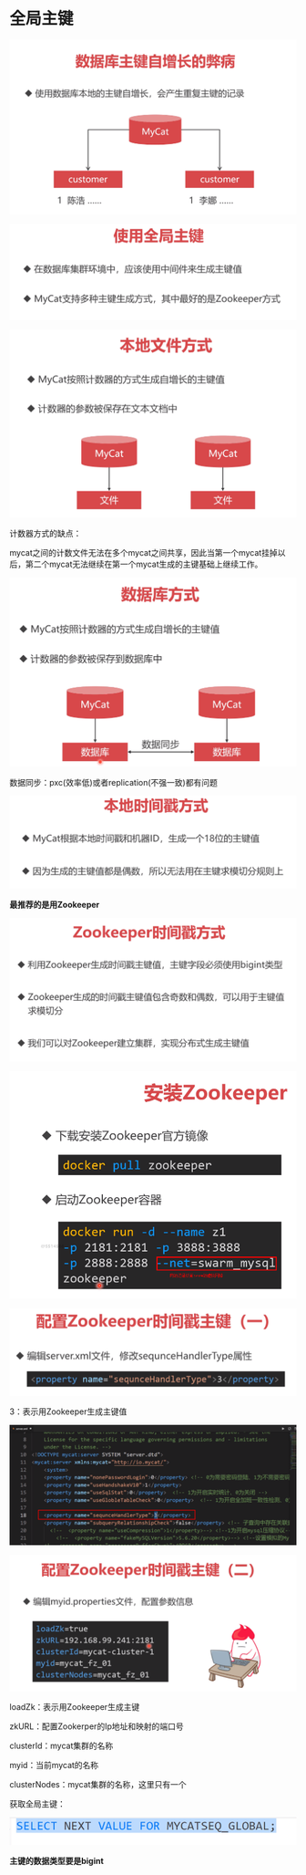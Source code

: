 # 全局主键

![1571588472883](.\全局主键.assets\1571588472883.png)

![1571588493022](.\全局主键.assets\1571588493022.png)

![1571588600281](.\全局主键.assets\1571588600281.png)

计数器方式的缺点：

mycat之间的计数文件无法在多个mycat之间共享，因此当第一个mycat挂掉以后，第二个mycat无法继续在第一个mycat生成的主键基础上继续工作。

![1571588812215](.\全局主键.assets\1571588812215.png)

数据同步：pxc(效率低)或者replication(不强一致)都有问题

![1571588984574](.\全局主键.assets\1571588984574.png)

**最推荐的是用Zookeeper**

![1571589031885](.\全局主键.assets\1571589031885.png)

![1571589109970](.\全局主键.assets\1571589109970.png)

![1571589144983](.\全局主键.assets\1571589144983.png)

3：表示用Zookeeper生成主键值

![1571589216905](.\全局主键.assets\1571589216905.png)

![1571589257575](.\全局主键.assets\1571589257575.png)

loadZk：表示用Zookeeper生成主键

zkURL：配置Zookerper的Ip地址和映射的端口号

clusterId：mycat集群的名称

myid：当前mycat的名称

clusterNodes：mycat集群的名称，这里只有一个



获取全局主键：

![1571589504726](.\全局主键.assets\1571589504726.png)

**主键的数据类型要是bigint**





